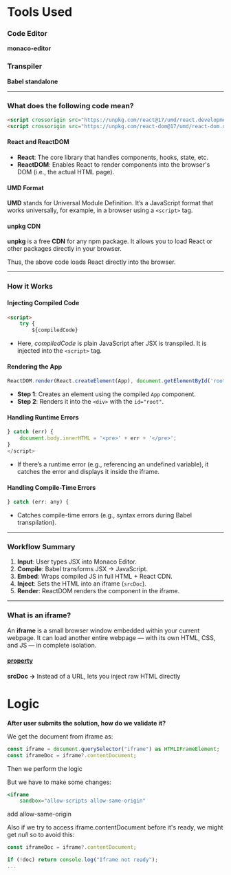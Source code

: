 # Tools Used

### Code Editor
**monaco-editor**

### Transpiler
**Babel standalone**

---

### What does the following code mean?

```html
<script crossorigin src="https://unpkg.com/react@17/umd/react.development.js"></script>
<script crossorigin src="https://unpkg.com/react-dom@17/umd/react-dom.development.js"></script>
```

#### React and ReactDOM
- **React**: The core library that handles components, hooks, state, etc.
- **ReactDOM**: Enables React to render components into the browser's DOM (i.e., the actual HTML page).

#### UMD Format
**UMD** stands for Universal Module Definition. It’s a JavaScript format that works universally, for example, in a browser using a `<script>` tag.

#### unpkg CDN
**unpkg** is a free **CDN** for any npm package. It allows you to load React or other packages directly in your browser.

Thus, the above code loads React directly into the browser.

---

### How it Works

#### Injecting Compiled Code
```html
<script>
    try {
        ${compiledCode}
```
- Here, *compiledCode* is plain JavaScript after JSX is transpiled. It is injected into the `<script>` tag.

#### Rendering the App
```ts
ReactDOM.render(React.createElement(App), document.getElementById('root'));
```
- **Step 1**: Creates an element using the compiled `App` component.
- **Step 2**: Renders it into the `<div>` with the `id="root"`.

#### Handling Runtime Errors
```jsx
} catch (err) {
    document.body.innerHTML = '<pre>' + err + '</pre>';
}
</script>
```
- If there’s a runtime error (e.g., referencing an undefined variable), it catches the error and displays it inside the iframe.

#### Handling Compile-Time Errors
```js
} catch (err: any) {
```
- Catches compile-time errors (e.g., syntax errors during Babel transpilation).

---

### Workflow Summary
1. **Input**: User types JSX into Monaco Editor.
2. **Compile**: Babel transforms JSX → JavaScript.
3. **Embed**: Wraps compiled JS in full HTML + React CDN.
4. **Inject**: Sets the HTML into an iframe (`srcDoc`).
5. **Render**: ReactDOM renders the component in the iframe.

---

### What is an iframe?
An **iframe** is a small browser window embedded within your current webpage. It can load another entire webpage — with its own HTML, CSS, and JS — in complete isolation.

#### <u>property</u>
**srcDoc ->** Instead of a URL, lets you inject raw HTML directly


# Logic

**After user submits the solution, how do we validate it?**

We get the document from iframe as:
``` jsx
const iframe = document.querySelector("iframe") as HTMLIFrameElement;
const iframeDoc = iframe?.contentDocument;
```

Then we perform the logic

But we have to make some changes:
``` jsx
<iframe
    sandbox="allow-scripts allow-same-origin"
```

add allow-same-origin

Also if we try to access iframe.contentDocument before it's ready, we might get *null*
so to avoid this:
``` jsx
const iframeDoc = iframe?.contentDocument;

if (!doc) return console.log("Iframe not ready");
...
```


